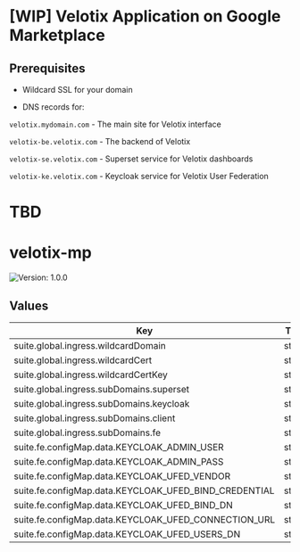 # [WIP] Velotix Application on Google Marketplace

## Prerequisites 

* Wildcard SSL for your domain

* DNS records for:

`velotix.mydomain.com` - The main site for Velotix interface

`velotix-be.velotix.com` - The backend of Velotix

`velotix-se.velotix.com` - Superset service for Velotix dashboards

`velotix-ke.velotix.com` - Keycloak service for Velotix User Federation

# TBD

# velotix-mp

![Version: 1.0.0](https://img.shields.io/badge/Version-1.0.0-informational?style=flat-square)

## Values

| Key | Type | Default | Description |
|-----|------|---------|-------------|
| suite.global.ingress.wildcardDomain | string | `nil` |  |
| suite.global.ingress.wildcardCert | string | `nil` |  |
| suite.global.ingress.wildcardCertKey | string | `nil` |  |
| suite.global.ingress.subDomains.superset | string | `nil` |  |
| suite.global.ingress.subDomains.keycloak | string | `nil` |  |
| suite.global.ingress.subDomains.client | string | `nil` |  |
| suite.global.ingress.subDomains.fe | string | `nil` |  |
| suite.fe.configMap.data.KEYCLOAK_ADMIN_USER | string | `admin` |  |
| suite.fe.configMap.data.KEYCLOAK_ADMIN_PASS | string | `admin` |  |
| suite.fe.configMap.data.KEYCLOAK_UFED_VENDOR | string | `nil` |  |
| suite.fe.configMap.data.KEYCLOAK_UFED_BIND_CREDENTIAL | string | `nil` |  |
| suite.fe.configMap.data.KEYCLOAK_UFED_BIND_DN | string | `nil` |  |
| suite.fe.configMap.data.KEYCLOAK_UFED_CONNECTION_URL | string | `nil` |  |
| suite.fe.configMap.data.KEYCLOAK_UFED_USERS_DN | string | `nil` |  |
